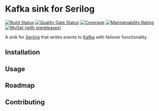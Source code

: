 # Kafka sink for Serilog

[![Build Status](https://dev.azure.com/vadimhatsura/serilog-sinks-kafka/_apis/build/status/vhatsura.serilog-sinks-kafka?branchName=master)](https://dev.azure.com/vadimhatsura/serilog-sinks-kafka/_build/latest?definitionId=4&branchName=master)
[![Quality Gate Status](https://sonarcloud.io/api/project_badges/measure?project=serilog-sinks-kafka&metric=alert_status)](https://sonarcloud.io/dashboard?id=serilog-sinks-kafka)
[![Coverage](https://sonarcloud.io/api/project_badges/measure?project=serilog-sinks-kafka&metric=coverage)](https://sonarcloud.io/dashboard?id=serilog-sinks-kafka)
[![Maintainability Rating](https://sonarcloud.io/api/project_badges/measure?project=serilog-sinks-kafka&metric=sqale_rating)](https://sonarcloud.io/dashboard?id=serilog-sinks-kafka)
[![MyGet (with prereleases)](https://img.shields.io/myget/serilog-sinks-kafka/vpre/Serilog.Sinks.ApacheKafka)](https://www.myget.org/feed/serilog-sinks-kafka/package/nuget/Serilog.Sinks.ApacheKafka)

A sink for [Serilog](https://serilog.net/) that writes events to [Kafka](https://kafka.apache.org/) with failover functionality.

## Installation

## Usage

## Roadmap

## Contributing
